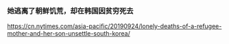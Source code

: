 ### 她逃离了朝鲜饥荒，却在韩国因贫穷死去
https://cn.nytimes.com/asia-pacific/20190924/lonely-deaths-of-a-refugee-mother-and-her-son-unsettle-south-korea/